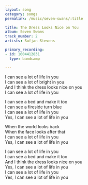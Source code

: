 ```yaml
---
layout: song
category: songs
permalink: /music/seven-swans/:title

title: The Dress Looks Nice on You
album: Seven Swans
track_number: 2
artists: Sufjan Stevens

primary_recording: 
- id: 1004412831
  type: bandcamp

---
```


I can see a lot of life in you <br>
I can see a lot of bright in you <br>
And I think the dress looks nice on you <br>
I can see a lot of life in you

I can see a bed and make it too <br>
I can see a fireside turn blue <br>
I can see a lot of life in you <br>
Yes, I can see a lot of life in you

When the world looks back <br>
When the face looks after that <br>
I can see a lot of life in you <br>
Yes, I can see a lot of life in you

I can see a lot of life in you <br>
I can see a bed and make it too <br>
And I think the dress looks nice on you <br>
Yes, I can see a lot of life in you <br>
I can see a lot of life in you <br>
Yes, I can see a lot of life in you